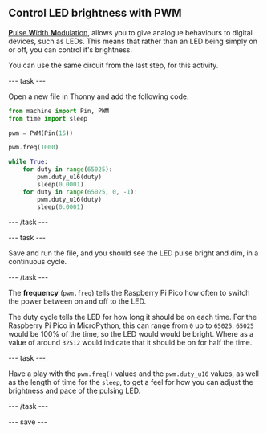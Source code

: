 ## Control LED brightness with PWM

[**P**ulse **W**idth **M**odulation](https://en.wikipedia.org/wiki/Pulse-width_modulation), allows you to give analogue behaviours to digital devices, such as LEDs. This means that rather than an LED being simply on or off, you can control it's brightness.

You can use the same circuit from the last step, for this activity.

--- task ---

Open a new file in Thonny and add the following code.

```python
from machine import Pin, PWM
from time import sleep

pwm = PWM(Pin(15))

pwm.freq(1000)

while True:
    for duty in range(65025):
		pwm.duty_u16(duty)
		sleep(0.0001)
	for duty in range(65025, 0, -1):
		pwm.duty_u16(duty)
		sleep(0.0001)
```

--- /task ---

--- task ---

Save and run the file, and you should see the LED pulse bright and dim, in a continuous cycle.

--- /task ---

The **frequency** (`pwm.freq`) tells the Raspberry Pi Pico how often to switch the power between on and off to the LED.

The duty cycle tells the LED for how long it should be on each time. For the Raspberry Pi Pico in MicroPython, this can range from `0` up to `65025`. `65025` would be 100% of the time, so the LED would would be bright. Where as a value of around `32512` would indicate that it should be on for half the time.

--- task ---

Have a play with the `pwm.freq()` values and the `pwm.duty_u16` values, as well as the length of time for the `sleep`, to get a feel for how you can adjust the brightness and pace of the pulsing LED.

--- /task ---

--- save ---
